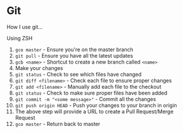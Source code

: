 # Git

How I use git...

Using ZSH

1. `gco master` - Ensure you're on the master branch
1. `git pull` - Ensure you have all the latest updates
1. `gcb <name>` - Shortcut to create a new branch called `<name>` 
1. Make your changes
1. `git status` - Check to see which files have changed
1. `git diff <filename>` - Check each file to ensure proper changes
1. `git add <filename>` - Manually add each file to the checkout
1. `git status` - Check to make sure proper files have been added
1. `git commit -m "<some message>"` - Commit all the changes
1. `git push origin HEAD` - Push your changes to your branch in origin
1. The above step will provide a URL to create a Pull Request/Merge Request
1. `gco master` - Return back to master

